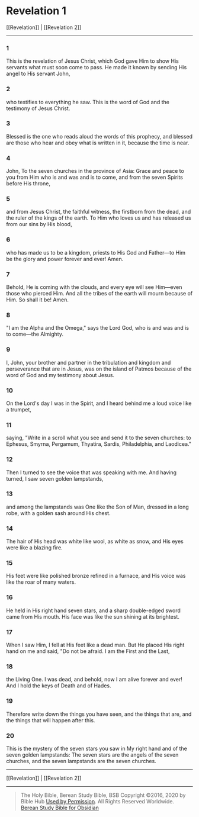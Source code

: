 # Revelation 1

[[Revelation]] | [[Revelation 2]]

---

### 1
This is the revelation of Jesus Christ, which God gave Him to show His servants what must soon come to pass. He made it known by sending His angel to His servant John,

### 2
who testifies to everything he saw. This is the word of God and the testimony of Jesus Christ.

### 3
Blessed is the one who reads aloud the words of this prophecy, and blessed are those who hear and obey what is written in it, because the time is near.

### 4
John, To the seven churches in the province of Asia: Grace and peace to you from Him who is and was and is to come, and from the seven Spirits before His throne,

### 5
and from Jesus Christ, the faithful witness, the firstborn from the dead, and the ruler of the kings of the earth. To Him who loves us and has released us from our sins by His blood,

### 6
who has made us to be a kingdom, priests to His God and Father—to Him be the glory and power forever and ever! Amen.

### 7
Behold, He is coming with the clouds, and every eye will see Him—even those who pierced Him. And all the tribes of the earth will mourn because of Him. So shall it be! Amen.

### 8
"I am the Alpha and the Omega," says the Lord God, who is and was and is to come—the Almighty.

### 9
I, John, your brother and partner in the tribulation and kingdom and perseverance that are in Jesus, was on the island of Patmos because of the word of God and my testimony about Jesus.

### 10
On the Lord's day I was in the Spirit, and I heard behind me a loud voice like a trumpet,

### 11
saying, "Write in a scroll what you see and send it to the seven churches: to Ephesus, Smyrna, Pergamum, Thyatira, Sardis, Philadelphia, and Laodicea."

### 12
Then I turned to see the voice that was speaking with me. And having turned, I saw seven golden lampstands,

### 13
and among the lampstands was One like the Son of Man, dressed in a long robe, with a golden sash around His chest.

### 14
The hair of His head was white like wool, as white as snow, and His eyes were like a blazing fire.

### 15
His feet were like polished bronze refined in a furnace, and His voice was like the roar of many waters.

### 16
He held in His right hand seven stars, and a sharp double-edged sword came from His mouth. His face was like the sun shining at its brightest.

### 17
When I saw Him, I fell at His feet like a dead man. But He placed His right hand on me and said, "Do not be afraid. I am the First and the Last,

### 18
the Living One. I was dead, and behold, now I am alive forever and ever! And I hold the keys of Death and of Hades.

### 19
Therefore write down the things you have seen, and the things that are, and the things that will happen after this.

### 20
This is the mystery of the seven stars you saw in My right hand and of the seven golden lampstands: The seven stars are the angels of the seven churches, and the seven lampstands are the seven churches.

---

[[Revelation]] | [[Revelation 2]]

---

> The Holy Bible, Berean Study Bible, BSB
> Copyright &copy;2016, 2020 by Bible Hub
> [Used by Permission](https://berean.bible/terms.htm). All Rights Reserved Worldwide.
> [Berean Study Bible for Obsidian](https://github.com/gapmiss/berean-study-bible-for-obsidian)</small>

